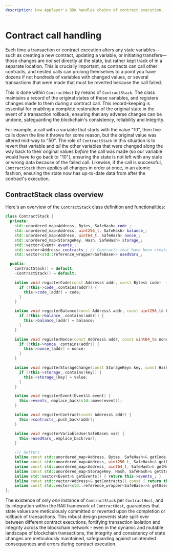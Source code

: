 ```yaml
---
description: How Applayer's BDK handles chains of contract execution.
---
```


# Contract call handling

Each time a transaction or contract execution alters any state variables—such as creating a new contract, updating a variable, or initiating transfers—those changes are *not* set directly at the state, but rather kept track of in a separate location. This is crucially important, as contracts can call other contracts, and nested calls can prolong themselves to a point you have dozens if not hundreds of variables with changed values, or several transactions that were made that must be reverted because the call failed.

This is done within `ContractHost` by means of `ContractStack`. The class maintains a record of the original states of these variables, and registers changes made to them during a contract call. This record-keeping is essential for enabling a complete restoration of the original state in the event of a transaction rollback, ensuring that any adverse changes can be undone, safeguarding the blockchain's consistency, reliability and integrity.

For example, a call with a variable that starts with the value "10", then five calls down the line it throws for some reason, but the original value was altered mid-way to "50". The role of `ContractStack` in this situation is to revert that variable and *all* the other variables that were changed along the way back to their original values *before* the call was made (so our variable would have to go back to "10"), ensuring the state is not left with any stale or wrong data because of the failed call. Likewise, if the call is successful, `ContractStack` then applies all changes in order at once, in an atomic fashion, ensuring the state now has up-to-date data from after the contract's execution.

## ContractStack class overview

Here's an overview of the `ContractStack` class definition and functionalities:

```c++
class ContractStack {
  private:
    std::unordered_map<Address, Bytes, SafeHash> code_;
    std::unordered_map<Address, uint256_t, SafeHash> balance_;
    std::unordered_map<Address, uint64_t, SafeHash> nonce_;
    std::unordered_map<StorageKey, Hash, SafeHash> storage_;
    std::vector<Event> events_;
    std::vector<Address> contracts_; // Contracts that have been created during the execution of the call, we need to revert them if the call reverts.
    std::vector<std::reference_wrapper<SafeBase>> usedVars_;

  public:
    ContractStack() = default;
    ~ContractStack() = default;

    inline void registerCode(const Address& addr, const Bytes& code)  {
      if (!this->code_.contains(addr)) {
        this->code_[addr] = code;
      }
    }

    inline void registerBalance(const Address& addr, const uint256_t& balance) {
      if (!this->balance_.contains(addr)) {
        this->balance_[addr] = balance;
      }
    }

    inline void registerNonce(const Address& addr, const uint64_t& nonce) {
      if (!this->nonce_.contains(addr)) {
        this->nonce_[addr] = nonce;
      }
    }

    inline void registerStorageChange(const StorageKey& key, const Hash& value) {
      if (!this->storage_.contains(key)) {
        this->storage_[key] = value;
      }
    }

    inline void registerEvent(Event&& event) {
      this->events_.emplace_back(std::move(event));
    }

    inline void registerContract(const Address& addr) {
      this->contracts_.push_back(addr);
    }

    inline void registerVariableUse(SafeBase& var) {
      this->usedVars_.emplace_back(var);
    }

    /// Getters
    inline const std::unordered_map<Address, Bytes, SafeHash>& getCode() const { return this->code_; }
    inline const std::unordered_map<Address, uint256_t, SafeHash>& getBalance() const { return this->balance_; }
    inline const std::unordered_map<Address, uint64_t, SafeHash>& getNonce() const { return this->nonce_; }
    inline const std::unordered_map<StorageKey, Hash, SafeHash>& getStorage() const { return this->storage_; }
    inline std::vector<Event>& getEvents() { return this->events_; }
    inline const std::vector<Address>& getContracts() const { return this->contracts_; }
    inline const std::vector<std::reference_wrapper<SafeBase>>& getUsedVars() const { return this->usedVars_; }
};
```

The existence of only *one* instance of `ContractStack` per `ContractHost`, and its integration within the RAII framework of `ContractHost`, guarantees that state values are meticulously committed or reverted upon the completion or rollback of transactions. This robust design prevents state spill-over between different contract executions, fortifying transaction isolation and integrity across the blockchain network - even in the dynamic and mutable landscape of blockchain transactions, the integrity and consistency of state changes are meticulously maintained, safeguarding against unintended consequences and errors during contract execution.
